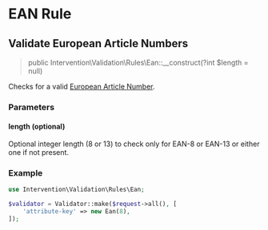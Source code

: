 # EAN Rule
## Validate European Article Numbers

> public Intervention\Validation\Rules\Ean::__construct(?int $length = null)

Checks for a valid [European Article Number](https://en.wikipedia.org/wiki/International_Article_Number).

### Parameters

#### length (optional)

Optional integer length (8 or 13) to check only for EAN-8 or EAN-13 or either one if not present.

### Example

```php
use Intervention\Validation\Rules\Ean;

$validator = Validator::make($request->all(), [
    'attribute-key' => new Ean(8),
]);
```


